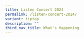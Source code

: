 ```yaml
---
title: Listen Concert 2024
permalink: /listen-concert-2024/
variant: tiptap
description: ""
third_nav_title: What's Happening
---
```

